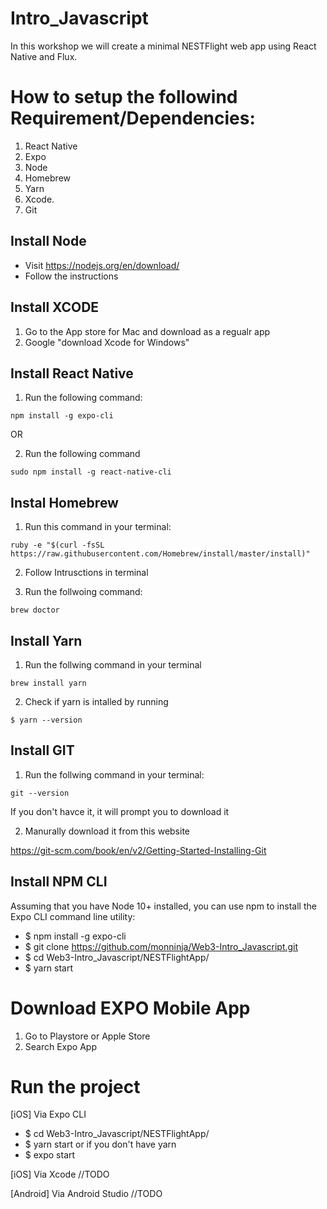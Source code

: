 # Intro_Javascript
In this workshop we will create a minimal NESTFlight web app using React Native and Flux. 

# How to setup the followind Requirement/Dependencies: 
1. React Native
2. Expo 
3. Node 
4. Homebrew 
5. Yarn 
6. Xcode.
7. Git 

## Install Node

* Visit https://nodejs.org/en/download/
* Follow the instructions 

## Install XCODE

1. Go to the App store for Mac and download as a regualr app 
2. Google "download Xcode for Windows"

## Install React Native 

1. Run the following command:

```
npm install -g expo-cli
```
OR 

2. Run the following command

```
sudo npm install -g react-native-cli
```


## Instal Homebrew

1. Run this command in your terminal:

```
ruby -e "$(curl -fsSL https://raw.githubusercontent.com/Homebrew/install/master/install)"
```
2. Follow Intrusctions in terminal

3. Run the follwoing command:

```
brew doctor
```
## Install Yarn 

1. Run the follwing command in your terminal

```
brew install yarn
```

2. Check if yarn is intalled by running 

```
$ yarn --version

```

## Install GIT

1. Run the follwing command in your terminal:
```
git --version
```

If you don't havce it, it will prompt you to download it 

2. Manurally download it from this website

https://git-scm.com/book/en/v2/Getting-Started-Installing-Git


## Install NPM CLI
Assuming that you have Node 10+ installed, you can use npm to install the Expo CLI command line utility:
* $ npm install -g expo-cli
* $ git clone https://github.com/monninja/Web3-Intro_Javascript.git
* $ cd Web3-Intro_Javascript/NESTFlightApp/
* $ yarn start

# Download EXPO Mobile App

1. Go to Playstore or Apple Store
2. Search Expo App 

# Run the project

[iOS] Via Expo CLI
* $ cd Web3-Intro_Javascript/NESTFlightApp/
* $ yarn start
or if you don't have yarn 
* $ expo start

[iOS] Via Xcode
//TODO

[Android] Via Android Studio
//TODO
